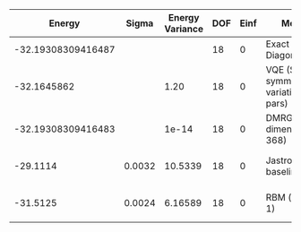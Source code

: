 | Energy             | Sigma | Energy Variance | DOF | Einf | Method                                  | Reference |
|--------------------|-------|-----------------|-----|------|-----------------------------------------|-----------|
| -32.19308309416487 |       |                 | 18  | 0    | Exact Diagonalization                   | [code](https://github.com/varbench/methods/blob/main/scripts/Heisenberg/kagome-2x3_18_P/ed_netket.sh) |
| -32.1645862        |       | 1.20            | 18  | 0    | VQE (SR + symm. + 108 variational pars) | TODO: ask Nikita |
| -32.19308309416483 |       | 1e-14           | 18  | 0    | DMRG (bond dimension = 368)             | [code](https://github.com/varbench/methods/blob/main/scripts/Heisenberg/kagome-2x3_18_P/dmrg.sh) |
| -29.1114           | 0.0032 | 10.5339        | 18  | 0    | Jastrow baseline                        | TODO: own code (RBM) |
| -31.5125           | 0.0024 | 6.16589        | 18  | 0    | RBM (alpha = 1)                         | TODO: own code (Jastrow) |
